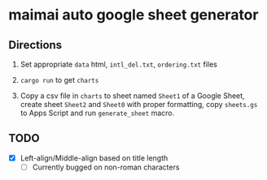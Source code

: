 # maimai auto google sheet generator

## Directions

1. Set appropriate `data` html, `intl_del.txt`, `ordering.txt` files

2. `cargo run` to get `charts`

3. Copy a csv file in `charts` to sheet named `Sheet1` of a Google Sheet, create sheet `Sheet2` and `Sheet0` with proper formatting, copy `sheets.gs` to Apps Script and run `generate_sheet` macro.

## TODO

- [x] Left-align/Middle-align based on title length
  - [ ] Currently bugged on non-roman characters
